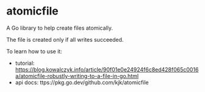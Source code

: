 # atomicfile

A Go library to help create files atomically.

The file is created only if all writes succeeded.

To learn how to use it:

- tutorial: https://blog.kowalczyk.info/article/90f01e0e24924f6c8ed428f065c0016a/atomicfile-robustly-writing-to-a-file-in-go.html
- api docs: ttps://pkg.go.dev/github.com/kjk/atomicfile
